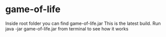 # game-of-life
Inside root folder you can find game-of-life.jar 
This is the latest build.
Run java -jar game-of-life.jar from terminal to see how it works
